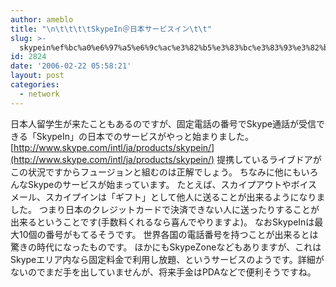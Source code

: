 ```yaml
---
author: ameblo
title: "\n\t\t\t\tSkypeIn＠日本サービスイン\t\t"
slug: >-
  skypein%ef%bc%a0%e6%97%a5%e6%9c%ac%e3%82%b5%e3%83%bc%e3%83%93%e3%82%b9%e3%82%a4%e3%83%b3
id: 2824
date: '2006-02-22 05:58:21'
layout: post
categories:
  - network
---
```


日本人留学生が来たこともあるのですが、固定電話の番号でSkype通話が受信できる「SkypeIn」の日本でのサービスがやっと始まりました。 [http://www.skype.com/intl/ja/products/skypein/](http://www.skype.com/intl/ja/products/skypein/) 提携しているライブドアがこの状況ですからフュージョンと組むのは正解でしょう。 ちなみに他にもいろんなSkypeのサービスが始まっています。 たとえば、スカイプアウトやボイスメール、スカイプインは「ギフト」として他人に送ることが出来るようになりました。 つまり日本のクレジットカードで決済できない人に送ったりすることが出来るということです(手数料くれるなら喜んでやりますよ)。 なおSkypeInは最大10個の番号がもてるそうです。 世界各国の電話番号を持つことが出来るとは驚きの時代になったものです。 ほかにもSkypeZoneなどもありますが、これはSkypeエリア内なら固定料金で利用し放題、というサービスのようです。詳細がないのでまだ手を出していませんが、将来手金はPDAなどで便利そうですね。